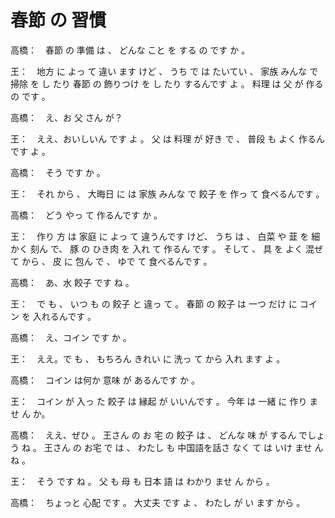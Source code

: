 # 春節 の 習慣

高橋：　春節 の 準備 は 、 どんな こと を する の です か 。

王：　地方 に よっ て 違い ます けど 、
うち で は たいてい 、 家族 みんな で 掃除 を し たり
春節 の 飾りつけ を し たり するんです よ 。
料理 は 父 が 作る の です 。

高橋：　え、お 父 さん が？

王：　ええ、おいしいん です よ 。
父 は 料理 が 好き で 、 普段 も よく 作るん です よ 。

高橋：　そう です か 。

王：　それ から 、 大晦日 に は 家族 みんな で 餃子 を 作っ て 食べるんです 。

高橋：　どう やっ て 作るんです か 。

王：　作り 方 は 家庭 に よっ て 違うんです けど、
うち は 、 白菜 や 韮 を 細かく 刻ん で、
豚 の ひき肉 を 入れ て 作るん です 。
そして 、 具 を よく 混ぜ て から 、 皮 に 包ん で 、 ゆで て 食べるんです 。

高橋：　あ、水 餃子 です ね 。

王：　で も 、 いつ も の 餃子 と 違っ て 。
春節 の 餃子 は 一つ だけ に コイン を 入れるんです 。

高橋：　え、コイン です か 。

王：　ええ。で も 、 もちろん きれい に 洗っ て から 入れ ます よ 。

高橋：　コイン は何か 意味 が あるんです か 。

王：　コイン が 入っ た 餃子 は 縁起 が いいんです 。
今年 は 一緒 に 作り ませ ん か。

高橋：　ええ、ぜひ 。
王さん の お 宅 の 餃子 は 、 どんな 味 が するん でしょう ね 。
王さん の お宅 で は 、 わたし も 中国語を話さ なく て は いけ ませ ん ね 。

王：　そう です ね 。
父 も 母 も 日本 語 は わかり ませ ん から 。

高橋：　ちょっと 心配 です 。
大丈夫 です よ 、 わたし が い ます から 。


